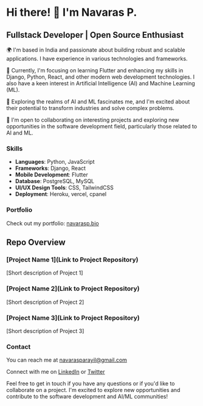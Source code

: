 # Hi there! 👋 I'm Navaras P.

## Fullstack Developer | Open Source Enthusiast

🌍 I'm based in India and passionate about building robust and scalable applications. I have experience in various technologies and frameworks.

🔭 Currently, I'm focusing on learning Flutter and enhancing my skills in Django, Python, React, and other modern web development technologies. I also have a keen interest in Artificial Intelligence (AI) and Machine Learning (ML).

🤖 Exploring the realms of AI and ML fascinates me, and I'm excited about their potential to transform industries and solve complex problems.

👯 I'm open to collaborating on interesting projects and exploring new opportunities in the software development field, particularly those related to AI and ML.

### Skills

- **Languages**: Python, JavaScript
- **Frameworks**: Django, React
- **Mobile Development**: Flutter
- **Database**: PostgreSQL, MySQL
- **UI/UX Design Tools**: CSS, TailwindCSS 
- **Deployment**: Heroku, vercel, cpanel

### Portfolio

Check out my portfolio: [navarasp.bio](https://navarasp.bio)

## Repo Overview

### [Project Name 1](Link to Project Repository)

[Short description of Project 1]

### [Project Name 2](Link to Project Repository)

[Short description of Project 2]

### [Project Name 3](Link to Project Repository)

[Short description of Project 3]

### Contact

You can reach me at [navarasparayil@gmail.com](mailto:navarasparayil@gmail.com)

Connect with me on [LinkedIn](https://www.linkedin.com/in/navarasp) or [Twitter](https://www.twitter.com/NavarasP)

Feel free to get in touch if you have any questions or if you'd like to collaborate on a project. I'm excited to explore new opportunities and contribute to the software development and AI/ML communities!
